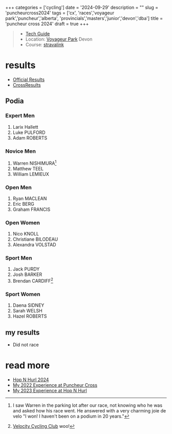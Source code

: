 +++
categories = ['cycling']
date = '2024-09-29'
description = ""
slug = 'puncheurcross2024'
tags = ['cx', 'races','voyageur park','puncheur','alberta', 'provincials','masters','junior','devon','dba']
title = 'puncheur cross 2024'
draft = true
+++

> * [Tech Guide](https://www.albertabicycle.ab.ca/uploads/files/DEVON%20BICYCLE%20ASSOCIATION%20PRESENTS%202023%20CYCLOCROSS%20PROVINCIAL%20RACE.pdf) 
> * Location: [Voyageur Park](../voyageurpark/) Devon
> * Course: [stravalink](https://www.strava.com/segments/35564994)



# results

* [Official Results](https://www.albertabicycle.ab.ca/uploads/files/2023%20Cross%20Results/DBA%20Provincials%202023.pdf)
* [CrossResults](https://www.crossresults.com/race/11768)

## Podia
### Expert Men

1. Larix Hallett
2. Luke PULFORD
3. Adam ROBERTS

### Novice Men

1. Warren NISHIMURA[^5]
2. Matthew TEEL
3. William LEMIEUX

[^5]: I saw Warren in the parking lot after our race, not knowing who he was and asked how his race went. He answered with a very charming joie de velo "I won! I haven't been on a podium in 20 years."

### Open Men

1. Ryan MACLEAN
2. Eric BERG
3. Graham FRANCIS

### Open Women

1. Nico KNOLL
2. Christiane BILODEAU
3. Alexandra VOLSTAD

### Sport Men

1. Jack PURDY
2. Josh BARKER
3. Brendan CARDIFF[^6] 

[^6]: [Velocity Cycling Club](../vcc/) woo!

### Sport Women

1. Daena SIDNEY
2. Sarah WELSH
3. Hazel ROBERTS
## my results

* Did not race

# read more

* [Hop N Hurl 2024](../hopnhurl2024/)
* [My 2022 Experience at Puncheur Cross](../puncheurcross2022/)
* [My 2023 Experience at Hop N Hurl](../hopnhurl2023/)
